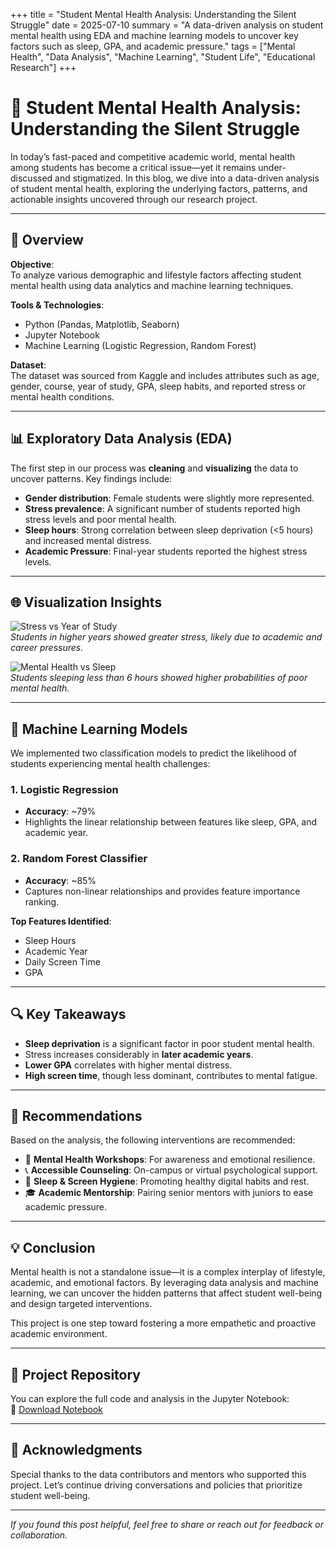 +++
title = "Student Mental Health Analysis: Understanding the Silent Struggle"
date = 2025-07-10
summary = "A data-driven analysis on student mental health using EDA and machine learning models to uncover key factors such as sleep, GPA, and academic pressure."
tags = ["Mental Health", "Data Analysis", "Machine Learning", "Student Life", "Educational Research"]
+++

# 🧠 Student Mental Health Analysis: Understanding the Silent Struggle

In today’s fast-paced and competitive academic world, mental health among students has become a critical issue—yet it remains under-discussed and stigmatized. In this blog, we dive into a data-driven analysis of student mental health, exploring the underlying factors, patterns, and actionable insights uncovered through our research project.

---

## 📌 Overview

**Objective**:  
To analyze various demographic and lifestyle factors affecting student mental health using data analytics and machine learning techniques.

**Tools & Technologies**:  
- Python (Pandas, Matplotlib, Seaborn)  
- Jupyter Notebook  
- Machine Learning (Logistic Regression, Random Forest)

**Dataset**:  
The dataset was sourced from Kaggle and includes attributes such as age, gender, course, year of study, GPA, sleep habits, and reported stress or mental health conditions.

---

## 📊 Exploratory Data Analysis (EDA)

The first step in our process was **cleaning** and **visualizing** the data to uncover patterns. Key findings include:

- **Gender distribution**: Female students were slightly more represented.
- **Stress prevalence**: A significant number of students reported high stress levels and poor mental health.
- **Sleep hours**: Strong correlation between sleep deprivation (<5 hours) and increased mental distress.
- **Academic Pressure**: Final-year students reported the highest stress levels.

---

## 🌐 Visualization Insights

![Stress vs Year of Study](attachment:Stress_vs_Year.png)  
*Students in higher years showed greater stress, likely due to academic and career pressures.*

![Mental Health vs Sleep](attachment:MentalHealth_vs_Sleep.png)  
*Students sleeping less than 6 hours showed higher probabilities of poor mental health.*

---

## 🧠 Machine Learning Models

We implemented two classification models to predict the likelihood of students experiencing mental health challenges:

### 1. Logistic Regression
- **Accuracy**: ~79%
- Highlights the linear relationship between features like sleep, GPA, and academic year.

### 2. Random Forest Classifier
- **Accuracy**: ~85%
- Captures non-linear relationships and provides feature importance ranking.

**Top Features Identified**:
- Sleep Hours  
- Academic Year  
- Daily Screen Time  
- GPA  

---

## 🔍 Key Takeaways

- **Sleep deprivation** is a significant factor in poor student mental health.
- Stress increases considerably in **later academic years**.
- **Lower GPA** correlates with higher mental distress.
- **High screen time**, though less dominant, contributes to mental fatigue.

---

## 📌 Recommendations

Based on the analysis, the following interventions are recommended:

- 🧠 **Mental Health Workshops**: For awareness and emotional resilience.
- 📞 **Accessible Counseling**: On-campus or virtual psychological support.
- 🌙 **Sleep & Screen Hygiene**: Promoting healthy digital habits and rest.
- 🎓 **Academic Mentorship**: Pairing senior mentors with juniors to ease academic pressure.

---

## 💡 Conclusion

Mental health is not a standalone issue—it is a complex interplay of lifestyle, academic, and emotional factors. By leveraging data analysis and machine learning, we can uncover the hidden patterns that affect student well-being and design targeted interventions.

This project is one step toward fostering a more empathetic and proactive academic environment.

---

## 📂 Project Repository

You can explore the full code and analysis in the Jupyter Notebook:  
📎 [Download Notebook](https://colab.research.google.com/drive/16PgX3G7GL_HArn4WuH444zOfxJXIfDGu?usp=sharinge)

---

## 🙌 Acknowledgments

Special thanks to the data contributors and mentors who supported this project. Let’s continue driving conversations and policies that prioritize student well-being.

---

*If you found this post helpful, feel free to share or reach out for feedback or collaboration.*
